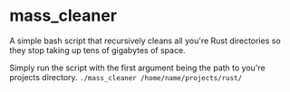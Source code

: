 # mass_cleaner
A simple bash script that recursively cleans all you're Rust directories so they stop taking up tens of gigabytes of space.

Simply run the script with the first argument being the path to you're projects directory.
`./mass_cleaner /home/name/projects/rust/`
